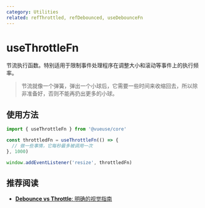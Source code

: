 ```yaml
---
category: Utilities
related: refThrottled, refDebounced, useDebounceFn
---
```


# useThrottleFn

节流执行函数。特别适用于限制事件处理程序在调整大小和滚动等事件上的执行频率。

> 节流就像一个弹簧，弹出一个小球后，它需要一些时间来收缩回去，所以除非准备好，否则不能再扔出更多的小球。

## 使用方法

```js
import { useThrottleFn } from '@vueuse/core'

const throttledFn = useThrottleFn(() => {
  // 做一些事情，它每秒最多被调用一次
}, 1000)

window.addEventListener('resize', throttledFn)
```

## 推荐阅读

- [**Debounce vs Throttle**: 明确的视觉指南](https://redd.one/blog/debounce-vs-throttle)
